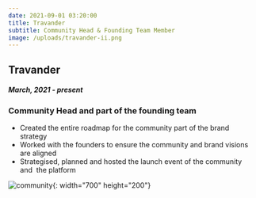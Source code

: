 ```yaml
---
date: 2021-09-01 03:20:00
title: Travander
subtitle: Community Head & Founding Team Member
image: /uploads/travander-ii.png
---
```

## Travander

##### March, 2021 - present

### Community Head and part of the founding team

* Created the entire roadmap for the community part of the brand strategy
* Worked with the founders to ensure the community and brand visions are aligned
* Strategised, planned and hosted the launch event of the community and&nbsp; the platform

![community](/uploads/logo-hosizontal.png){: width="700" height="200"}